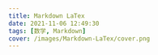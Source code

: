 ```yaml
---
title: Markdown LaTex
date: 2021-11-06 12:49:30
tags: [数学, Markdown]
cover: /images/Markdown-LaTex/cover.png
---
```

